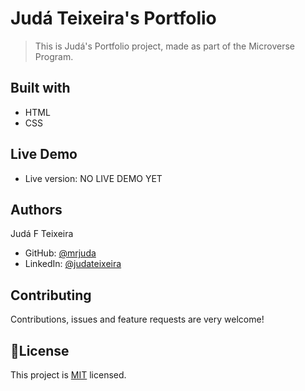 # Judá Teixeira's Portfolio
> This is Judá's Portfolio project, made as part of the Microverse Program.

## Built with
- HTML
- CSS

## Live Demo
- Live version: NO LIVE DEMO YET

## Authors
Judá F Teixeira
- GitHub: [@mrjuda](https://github.com/mrjuda)
- LinkedIn: [@judateixeira](https://www.linkedin.com/in/judateixeira)

## Contributing
Contributions, issues and feature requests are very welcome!

## 📝License
This project is [MIT](https://github.com/mrjuda/hello-microverse/blob/main/LICENSE) licensed.